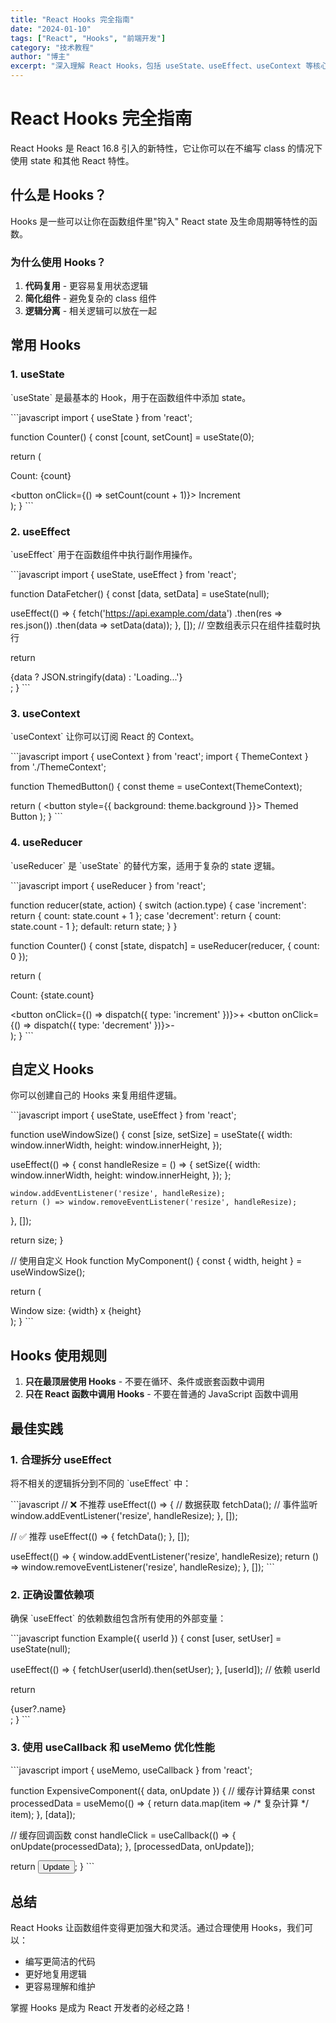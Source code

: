 ```yaml
---
title: "React Hooks 完全指南"
date: "2024-01-10"
tags: ["React", "Hooks", "前端开发"]
category: "技术教程"
author: "博主"
excerpt: "深入理解 React Hooks，包括 useState、useEffect、useContext 等核心 Hooks 的使用方法和最佳实践。"
---
```


# React Hooks 完全指南

React Hooks 是 React 16.8 引入的新特性，它让你可以在不编写 class 的情况下使用 state 和其他 React 特性。

## 什么是 Hooks？

Hooks 是一些可以让你在函数组件里"钩入" React state 及生命周期等特性的函数。

### 为什么使用 Hooks？

1. **代码复用** - 更容易复用状态逻辑
2. **简化组件** - 避免复杂的 class 组件
3. **逻辑分离** - 相关逻辑可以放在一起

## 常用 Hooks

### 1. useState

\`useState\` 是最基本的 Hook，用于在函数组件中添加 state。

\`\`\`javascript
import { useState } from 'react';

function Counter() {
  const [count, setCount] = useState(0);

  return (
    <div>
      <p>Count: {count}</p>
      <button onClick={() => setCount(count + 1)}>
        Increment
      </button>
    </div>
  );
}
\`\`\`

### 2. useEffect

\`useEffect\` 用于在函数组件中执行副作用操作。

\`\`\`javascript
import { useState, useEffect } from 'react';

function DataFetcher() {
  const [data, setData] = useState(null);

  useEffect(() => {
    fetch('https://api.example.com/data')
      .then(res => res.json())
      .then(data => setData(data));
  }, []); // 空数组表示只在组件挂载时执行

  return <div>{data ? JSON.stringify(data) : 'Loading...'}</div>;
}
\`\`\`

### 3. useContext

\`useContext\` 让你可以订阅 React 的 Context。

\`\`\`javascript
import { useContext } from 'react';
import { ThemeContext } from './ThemeContext';

function ThemedButton() {
  const theme = useContext(ThemeContext);

  return (
    <button style={{ background: theme.background }}>
      Themed Button
    </button>
  );
}
\`\`\`

### 4. useReducer

\`useReducer\` 是 \`useState\` 的替代方案，适用于复杂的 state 逻辑。

\`\`\`javascript
import { useReducer } from 'react';

function reducer(state, action) {
  switch (action.type) {
    case 'increment':
      return { count: state.count + 1 };
    case 'decrement':
      return { count: state.count - 1 };
    default:
      return state;
  }
}

function Counter() {
  const [state, dispatch] = useReducer(reducer, { count: 0 });

  return (
    <div>
      <p>Count: {state.count}</p>
      <button onClick={() => dispatch({ type: 'increment' })}>+</button>
      <button onClick={() => dispatch({ type: 'decrement' })}>-</button>
    </div>
  );
}
\`\`\`

## 自定义 Hooks

你可以创建自己的 Hooks 来复用组件逻辑。

\`\`\`javascript
import { useState, useEffect } from 'react';

function useWindowSize() {
  const [size, setSize] = useState({
    width: window.innerWidth,
    height: window.innerHeight,
  });

  useEffect(() => {
    const handleResize = () => {
      setSize({
        width: window.innerWidth,
        height: window.innerHeight,
      });
    };

    window.addEventListener('resize', handleResize);
    return () => window.removeEventListener('resize', handleResize);
  }, []);

  return size;
}

// 使用自定义 Hook
function MyComponent() {
  const { width, height } = useWindowSize();

  return (
    <div>
      Window size: {width} x {height}
    </div>
  );
}
\`\`\`

## Hooks 使用规则

1. **只在最顶层使用 Hooks** - 不要在循环、条件或嵌套函数中调用
2. **只在 React 函数中调用 Hooks** - 不要在普通的 JavaScript 函数中调用

## 最佳实践

### 1. 合理拆分 useEffect

将不相关的逻辑拆分到不同的 \`useEffect\` 中：

\`\`\`javascript
// ❌ 不推荐
useEffect(() => {
  // 数据获取
  fetchData();
  // 事件监听
  window.addEventListener('resize', handleResize);
}, []);

// ✅ 推荐
useEffect(() => {
  fetchData();
}, []);

useEffect(() => {
  window.addEventListener('resize', handleResize);
  return () => window.removeEventListener('resize', handleResize);
}, []);
\`\`\`

### 2. 正确设置依赖项

确保 \`useEffect\` 的依赖数组包含所有使用的外部变量：

\`\`\`javascript
function Example({ userId }) {
  const [user, setUser] = useState(null);

  useEffect(() => {
    fetchUser(userId).then(setUser);
  }, [userId]); // 依赖 userId

  return <div>{user?.name}</div>;
}
\`\`\`

### 3. 使用 useCallback 和 useMemo 优化性能

\`\`\`javascript
import { useMemo, useCallback } from 'react';

function ExpensiveComponent({ data, onUpdate }) {
  // 缓存计算结果
  const processedData = useMemo(() => {
    return data.map(item => /* 复杂计算 */ item);
  }, [data]);

  // 缓存回调函数
  const handleClick = useCallback(() => {
    onUpdate(processedData);
  }, [processedData, onUpdate]);

  return <button onClick={handleClick}>Update</button>;
}
\`\`\`

## 总结

React Hooks 让函数组件变得更加强大和灵活。通过合理使用 Hooks，我们可以：

- 编写更简洁的代码
- 更好地复用逻辑
- 更容易理解和维护

掌握 Hooks 是成为 React 开发者的必经之路！
